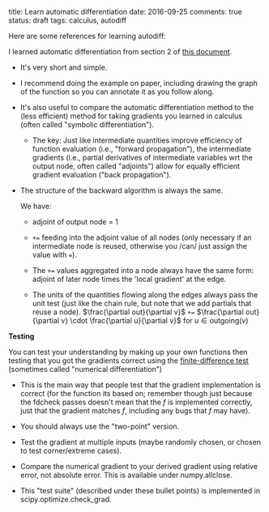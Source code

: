 title: Learn automatic differentiation
date: 2016-09-25
comments: true
status: draft
tags: calculus, autodiff

Here are some references for learning autodiff:

I learned automatic differentiation from section 2 of
[this document](http://users.cecs.anu.edu.au/~jdomke/courses/sml2011/08autodiff_nnets.pdf).

- It's very short and simple.

- I recommend doing the example on paper, including drawing the graph of the
  function so you can annotate it as you follow along.

- It's also useful to compare the automatic differentiation method to the (less
  efficient) method for taking gradients you learned in calculus (often called
  "symbolic differentiation").

  - The key: Just like intermediate quantities improve efficiency of function
    evaluation (i.e., "forward propagation"), the intermediate gradients (i.e.,
    partial derivatives of intermediate variables wrt the output node, often
    called "adjoints") allow for equally efficient gradient evaluation ("back
    propagation").

 - The structure of the backward algorithm is always the same.

   We have:

   - adjoint of output node = 1

   - ``+=`` feeding into the adjoint value of all nodes (only necessary if
     an intermediate node is reused, otherwise you /can/ just assign the value
     with ``=``).

   - The ``+=`` values aggregated into a node always have the same form:
     adjoint of later node times the 'local gradient' at the edge.

   - The units of the quantities flowing along the edges always pass the unit
     test (just like the chain rule, but note that we add partials that reuse a
     node). $\frac{\partial out}{\partial v}$ ``+=`` $\frac{\partial
     out}{\partial v} \cdot \frac{\partial u}{\partial v}$ for $u \in
     \text{outgoing}(v)$

**Testing**

You can test your understanding by making up your own functions then testing
that you got the gradients correct using the
[finite-difference test](https://en.wikipedia.org/wiki/Numerical_differentiation)
(sometimes called "numerical differentiation")

- This is the main way that people test that the gradient implementation is
  correct (for the function its based on; remember though just because the
  fdcheck passes doesn't mean that the $f$ is implemented correctly, just that
  the gradient matches $f$, including any bugs that $f$ may have).

- You should always use the "two-point" version.

- Test the gradient at multiple inputs (maybe randomly chosen, or chosen to test
  corner/extreme cases).

- Compare the numerical gradient to your derived gradient using relative error,
  not absolute error. This is available under numpy.allclose.

- This "test suite" (described under these bullet points) is implemented in
  scipy.optimize.check_grad.
